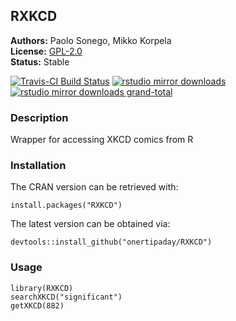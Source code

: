 ## RXKCD

__Authors:__ Paolo Sonego, Mikko Korpela<br/>
__License:__ [GPL-2.0](https://opensource.org/licenses/GPL-2.0)<br/>
__Status:__ Stable

[![Travis-CI Build
Status](https://travis-ci.com/onertipaday/RXKCD.svg?branch=master)](https://travis-ci.com/onertipaday/RXKCD)
[![rstudio mirror downloads](http://cranlogs.r-pkg.org/badges/RXKCD)](https://github.com/metacran/cranlogs.app)
[![rstudio mirror downloads grand-total](http://cranlogs.r-pkg.org/badges/grand-total/RXKCD)](https://github.com/metacran/cranlogs.app)

### Description

Wrapper for accessing XKCD comics from R

### Installation

The CRAN version can be retrieved with:

    install.packages("RXKCD")
    
The latest version can be obtained via:

    devtools::install_github("onertipaday/RXKCD")

### Usage

```{r}
library(RXKCD)
searchXKCD("significant")
getXKCD(882)
```


